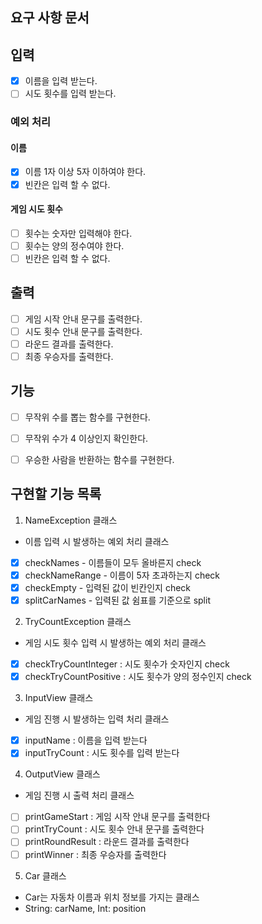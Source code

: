 ## 요구 사항 문서

## 입력
- [x] 이름을 입력 받는다.
- [ ] 시도 횟수를 입력 받는다.

### 예외 처리
#### 이름
- [x] 이름 1자 이상 5자 이하여야 한다.
- [x] 빈칸은 입력 할 수 없다.
<!-- - [ ] 쉼표를 제외한 특수문자는 입력할 수 없다. -->

#### 게임 시도 횟수
- [ ] 횟수는 숫자만 입력해야 한다.
- [ ] 횟수는 양의 정수여야 한다.
- [ ] 빈칸은 입력 할 수 없다.

## 출력
- [ ] 게임 시작 안내 문구를 출력한다.
- [ ] 시도 횟수 안내 문구를 출력한다.
- [ ] 라운드 결과를 출력한다.
- [ ] 최종 우승자를 출력한다.

## 기능
- [ ] 무작위 수를 뽑는 함수를 구현한다.
- [ ] 무작위 수가 4 이상인지 확인한다.
- [ ] 우승한 사람을 반환하는 함수를 구현한다.


## 구현할 기능 목록
1. NameException 클래스
+ 이름 입력 시 발생하는 예외 처리 클래스 
- [x] checkNames - 이름들이 모두 올바른지 check
- [x] checkNameRange - 이름이 5자 초과하는지 check 
- [x] checkEmpty - 입력된 값이 빈칸인지 check
- [x] splitCarNames - 입력된 값 쉼표를 기준으로 split

2. TryCountException 클래스
+ 게임 시도 횟수 입력 시 발생하는 예외 처리 클래스
- [x] checkTryCountInteger : 시도 횟수가 숫자인지 check
- [x] checkTryCountPositive : 시도 횟수가 양의 정수인지 check

3. InputView 클래스
+ 게임 진행 시 발생하는 입력 처리 클래스
- [x] inputName : 이름을 입력 받는다 
- [x] inputTryCount : 시도 횟수를 입력 받는다

4. OutputView 클래스
+ 게임 진행 시 출력 처리 클래스
- [ ] printGameStart : 게임 시작 안내 문구를 출력한다
- [ ] printTryCount : 시도 횟수 안내 문구를 출력한다
- [ ] printRoundResult : 라운드 결과를 출력한다
- [ ] printWinner : 최종 우승자를 출력한다

5. Car 클래스
+ Car는 자동차 이름과 위치 정보를 가지는 클래스
+ String: carName, Int: position
